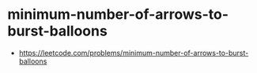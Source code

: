 # minimum-number-of-arrows-to-burst-balloons
- https://leetcode.com/problems/minimum-number-of-arrows-to-burst-balloons
